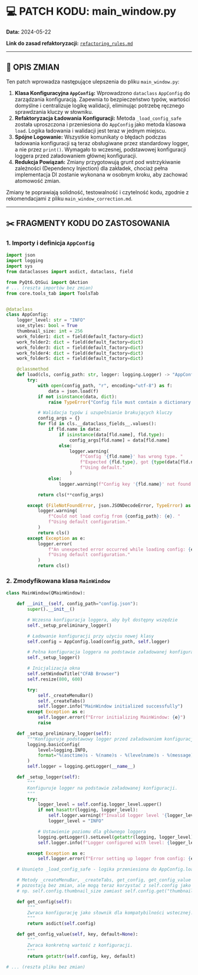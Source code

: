 # 💻 PATCH KODU: main_window.py

**Data:** 2024-05-22

**Link do zasad refaktoryzacji:** [`refactoring_rules.md`](../../doc/refactoring_rules.md)

---

## 📝 OPIS ZMIAN

Ten patch wprowadza następujące ulepszenia do pliku `main_window.py`:

1.  **Klasa Konfiguracyjna `AppConfig`:** Wprowadzono `dataclass` `AppConfig` do zarządzania konfiguracją. Zapewnia to bezpieczeństwo typów, wartości domyślne i centralizuje logikę walidacji, eliminując potrzebę ręcznego sprawdzania kluczy w słowniku.
2.  **Refaktoryzacja Ładowania Konfiguracji:** Metoda `_load_config_safe` została uproszczona i przeniesiona do `AppConfig` jako metoda klasowa `load`. Logika ładowania i walidacji jest teraz w jednym miejscu.
3.  **Spójne Logowanie:** Wszystkie komunikaty o błędach podczas ładowania konfiguracji są teraz obsługiwane przez standardowy logger, a nie przez `print()`. Wymagało to wczesnej, podstawowej konfiguracji loggera przed załadowaniem głównej konfiguracji.
4.  **Redukcja Powiązań:** Zmiany przygotowują grunt pod wstrzykiwanie zależności (Dependency Injection) dla zakładek, chociaż pełna implementacja DI zostanie wykonana w osobnym kroku, aby zachować atomowość zmian.

Zmiany te poprawiają solidność, testowalność i czytelność kodu, zgodnie z rekomendacjami z pliku `main_window_correction.md`.

---

## ✂️ FRAGMENTY KODU DO ZASTOSOWANIA

### 1. Importy i definicja `AppConfig`

```python
import json
import logging
import sys
from dataclasses import asdict, dataclass, field

from PyQt6.QtGui import QAction
# ... (reszta importów bez zmian)
from core.tools_tab import ToolsTab


@dataclass
class AppConfig:
    logger_level: str = "INFO"
    use_styles: bool = True
    thumbnail_size: int = 256
    work_folder1: dict = field(default_factory=dict)
    work_folder2: dict = field(default_factory=dict)
    work_folder3: dict = field(default_factory=dict)
    work_folder4: dict = field(default_factory=dict)
    work_folder5: dict = field(default_factory=dict)

    @classmethod
    def load(cls, config_path: str, logger: logging.Logger) -> "AppConfig":
        try:
            with open(config_path, "r", encoding="utf-8") as f:
                data = json.load(f)
            if not isinstance(data, dict):
                raise TypeError("Config file must contain a dictionary.")

            # Walidacja typów i uzupełnianie brakujących kluczy
            config_args = {}
            for fld in cls.__dataclass_fields__.values():
                if fld.name in data:
                    if isinstance(data[fld.name], fld.type):
                        config_args[fld.name] = data[fld.name]
                    else:
                        logger.warning(
                            f"Config '{fld.name}' has wrong type. "
                            f"Expected {fld.type}, got {type(data[fld.name])}. "
                            f"Using default."
                        )
                else:
                    logger.warning(f"Config key '{fld.name}' not found. Using default.")

            return cls(**config_args)

        except (FileNotFoundError, json.JSONDecodeError, TypeError) as e:
            logger.warning(
                f"Could not load config from {config_path}: {e}. "
                f"Using default configuration."
            )
            return cls()
        except Exception as e:
            logger.error(
                f"An unexpected error occurred while loading config: {e}. "
                f"Using default configuration."
            )
            return cls()

```

### 2. Zmodyfikowana klasa `MainWindow`

```python
class MainWindow(QMainWindow):

    def __init__(self, config_path="config.json"):
        super().__init__()

        # Wczesna konfiguracja loggera, aby był dostępny wszędzie
        self._setup_preliminary_logger()

        # Ładowanie konfiguracji przy użyciu nowej klasy
        self.config = AppConfig.load(config_path, self.logger)

        # Pełna konfiguracja loggera na podstawie załadowanej konfiguracji
        self._setup_logger()

        # Inicjalizacja okna
        self.setWindowTitle("CFAB Browser")
        self.resize(800, 600)

        try:
            self._createMenuBar()
            self._createTabs()
            self.logger.info("MainWindow initialized successfully")
        except Exception as e:
            self.logger.error(f"Error initializing MainWindow: {e}")
            raise

    def _setup_preliminary_logger(self):
        """Konfiguruje podstawowy logger przed załadowaniem konfiguracji."""
        logging.basicConfig(
            level=logging.INFO,
            format="%(asctime)s - %(name)s - %(levelname)s - %(message)s",
        )
        self.logger = logging.getLogger(__name__)

    def _setup_logger(self):
        """
        Konfiguruje logger na podstawie załadowanej konfiguracji.
        """
        try:
            logger_level = self.config.logger_level.upper()
            if not hasattr(logging, logger_level):
                self.logger.warning(f"Invalid logger level '{logger_level}' in config. Using INFO.")
                logger_level = "INFO"

            # Ustawienie poziomu dla głównego loggera
            logging.getLogger().setLevel(getattr(logging, logger_level))
            self.logger.info(f"Logger configured with level: {logger_level}")

        except Exception as e:
            self.logger.error(f"Error setting up logger from config: {e}")

    # Usunięto _load_config_safe - logika przeniesiona do AppConfig.load

    # Metody _createMenuBar, _createTabs, get_config, get_config_value
    # pozostają bez zmian, ale mogą teraz korzystać z self.config jako obiektu
    # np. self.config.thumbnail_size zamiast self.config.get("thumbnail")

    def get_config(self):
        """
        Zwraca konfigurację jako słownik dla kompatybilności wstecznej.
        """
        return asdict(self.config)

    def get_config_value(self, key, default=None):
        """
        Zwraca konkretną wartość z konfiguracji.
        """
        return getattr(self.config, key, default)

# ... (reszta pliku bez zmian)
```

